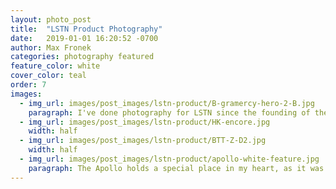 ```yaml
---
layout: photo_post
title:  "LSTN Product Photography"
date:   2019-01-01 16:20:52 -0700
author: Max Fronek
categories: photography featured
feature_color: white
cover_color: teal
order: 7
images:
  - img_url: images/post_images/lstn-product/B-gramercy-hero-2-B.jpg
    paragraph: I've done photography for LSTN since the founding of the company in 2013, shooting products pre-launch and for the first edition of packaging. Though I've been working with LSTN for 4 years, it still presents new and exciting challenges to me every day.
  - img_url: images/post_images/lstn-product/HK-encore.jpg
    width: half
  - img_url: images/post_images/lstn-product/BTT-Z-D2.jpg
    width: half
  - img_url: images/post_images/lstn-product/apollo-white-feature.jpg
    paragraph: The Apollo holds a special place in my heart, as it was the first product I helped to design while working full-time for LSTN. Though manufacturing difficulties forced us to stop manufacturing it after only a short time, the speaker received <a title="Gizmodo used my photography in this review of the Apollo" href="https://gizmodo.com/buy-this-wooden-speaker-help-a-deaf-person-hear-1756948892" target="_blank">rave reviews</a> for both its looks and sound quality.
---
```



